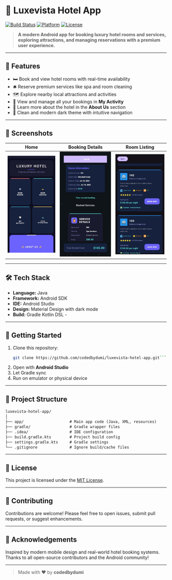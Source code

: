 # 🌟 Luxevista Hotel App

[![Build Status](https://img.shields.io/badge/build-passing-brightgreen)](https://github.com/codedbydumi/luxevista-hotel-app)
[![Platform](https://img.shields.io/badge/platform-android-blue)](https://developer.android.com/)
[![License](https://img.shields.io/badge/license-MIT-lightgrey)](LICENSE)

> **A modern Android app for booking luxury hotel rooms and services, exploring attractions, and managing reservations with a premium user experience.**

---

## 📱 Features

- 🛏️ Book and view hotel rooms with real-time availability
- 🛎️ Reserve premium services like spa and room cleaning
- 🗺️ Explore nearby local attractions and activities
- 🧾 View and manage all your bookings in **My Activity**
- 📖 Learn more about the hotel in the **About Us** section
- 🌙 Clean and modern dark theme with intuitive navigation

---

## 📸 Screenshots

| Home | Booking Details | Room Listing |
|------|------------------|--------------|
| ![](screenshots/home.jpg) | ![](screenshots/booking.jpg) | ![](screenshots/rooms.jpg) |

---

## 🛠️ Tech Stack

- **Language:** Java  
- **Framework:** Android SDK  
- **IDE:** Android Studio  
- **Design:** Material Design with dark mode  
- **Build:** Gradle Kotlin DSL - 

---

## 🚀 Getting Started

1. Clone this repository:
   ```bash
   git clone https://github.com/codedbydumi/luxevista-hotel-app.git````

2. Open with **Android Studio**
3. Let Gradle sync
4. Run on emulator or physical device

---

## 📂 Project Structure

```
luxevista-hotel-app/
│
├── app/                    # Main app code (Java, XML, resources)
├── gradle/                 # Gradle wrapper files
├── .idea/                  # IDE configuration
├── build.gradle.kts        # Project build config
├── settings.gradle.kts     # Gradle settings
└── .gitignore              # Ignore build/cache files
  ```

---

## 🧾 License

This project is licensed under the [MIT License](LICENSE).

---

## 🤝 Contributing

Contributions are welcome!
Please feel free to open issues, submit pull requests, or suggest enhancements.

---

## 🙌 Acknowledgements

Inspired by modern mobile design and real-world hotel booking systems.
Thanks to all open-source contributors and the Android community!

---

> Made with ❤️ by **codedbydumi**

